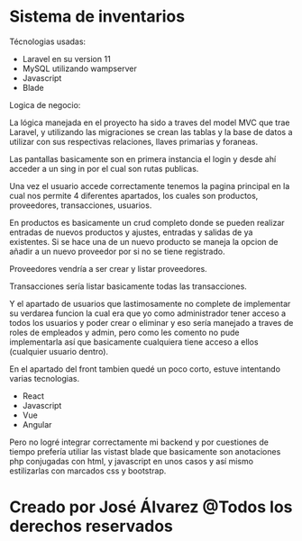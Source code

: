 # Sistema de inventarios 

Técnologias usadas:

- Laravel en su version 11
- MySQL utilizando wampserver
- Javascript
- Blade


Logica de negocio:

La lógica manejada en el proyecto ha sido a traves del model MVC que trae Laravel, y utilizando las migraciones se crean las tablas y la base de datos a utilizar con sus respectivas relaciones, llaves primarias y foraneas.

Las pantallas basicamente son en primera instancia el login y desde ahí acceder a un sing in por el cual son rutas publicas.

Una vez el usuario accede correctamente tenemos la pagina principal en la cual nos permite 4 diferentes apartados, los cuales son productos, proveedores, transacciones, usuarios.

En productos es basicamente un crud completo donde se pueden realizar entradas de nuevos productos y ajustes, entradas y salidas de ya existentes. Si se hace una de un nuevo producto se maneja la opcion de añadir a un nuevo proveedor por si no se tiene registrado.

Proveedores vendría a ser crear y listar proveedores.

Transacciones sería listar basicamente todas las transacciones.

Y el apartado de usuarios que lastimosamente no complete de implementar su verdarea funcion la cual era que yo como administrador tener acceso a todos los usuarios y poder crear o eliminar y eso sería manejado a traves de roles de empleados y admin, pero como les comento no pude implementarla así que basicamente cualquiera tiene acceso a ellos (cualquier usuario dentro).


En el apartado del front tambien quedé un poco corto, estuve intentando varias tecnologias.
- React
- Javascript
- Vue
- Angular

Pero no logré integrar correctamente mi backend y por cuestiones de tiempo prefería utiliar las vistast blade que basicamente son anotaciones php conjugadas con html, y javascript en unos casos y así mismo estilizarlas con marcados css y bootstrap.



# Creado por José Álvarez @Todos los derechos reservados
